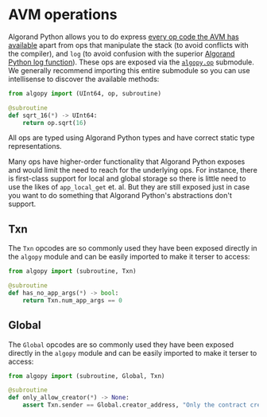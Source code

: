 # AVM operations

Algorand Python allows you to do express [every op code the AVM has available](https://developer.algorand.org/docs/get-details/dapps/avm/teal/specification/#operations) apart from ops that manipulate the stack (to avoid conflicts with the compiler), and `log` (to avoid confusion with the superior [Algorand Python log function](./lg-logs.md)). These ops are exposed via the [`algopy.op`](#algopy.op) submodule.
We generally recommend importing this entire submodule so you can use intellisense to discover the available methods:

```python
from algopy import (UInt64, op, subroutine)

@subroutine
def sqrt_16(*) -> UInt64:
    return op.sqrt(16)
```

All ops are typed using Algorand Python types and have correct static type representations.

Many ops have higher-order functionality that Algorand Python exposes and would limit the need to reach for the underlying ops. For instance, there is first-class support for local and global storage so there is little need to use the likes of `app_local_get` et. al. But they are still exposed just in case you want to do something that Algorand Python's abstractions don't support.

## Txn

The `Txn` opcodes are so commonly used they have been exposed directly in the `algopy` module and can be easily imported to make it terser to access:

```python
from algopy import (subroutine, Txn)

@subroutine
def has_no_app_args(*) -> bool:
    return Txn.num_app_args == 0
```

## Global

The `Global` opcodes are so commonly used they have been exposed directly in the `algopy` module and can be easily imported to make it terser to access:

```python
from algopy import (subroutine, Global, Txn)

@subroutine
def only_allow_creator(*) -> None:
    assert Txn.sender == Global.creator_address, "Only the contract creator can perform this operation"
```
